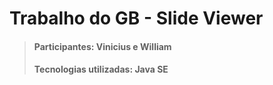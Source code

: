 # Trabalho do GB - Slide Viewer

> #### Participantes: Vinicius e William
> #### Tecnologias utilizadas: Java SE
